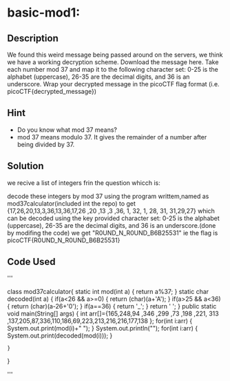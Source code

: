 # basic-mod1:
## Description
We found this weird message being passed around on the servers, we think we have a working decryption scheme.
Download the message here.
Take each number mod 37 and map it to the following character set: 0-25 is the alphabet (uppercase), 26-35 are the decimal digits, and 36 is an underscore.
Wrap your decrypted message in the picoCTF flag format (i.e. picoCTF{decrypted_message})
## Hint
* Do you know what mod 37 means?
* mod 37 means modulo 37. It gives the remainder of a number after being divided by 37.

## Solution

we recive a list of integers frin the question whicch is:

decode these integers by mod 37 using the program writtem,named as mod37calculator(included int the repo) to get<br>
{17,26,20,13,3,36,13,36,17,26 ,20 ,13 ,3 ,36, 1, 32, 1, 28, 31, 31,29,27}
which can be decoded using the key provided character set: 0-25 is the alphabet (uppercase), 26-35 are the decimal digits, and 36 is an underscore.(done by modifing the code)
we get "R0UND_N_R0UND_B6B25531" ie the flag is <br>
picoCTF{R0UND_N_R0UND_B6B25531}
## Code Used
'''

class mod37calculator{
    static int mod(int a)
    {
        return a%37;
    }
    static char decoded(int a)
    {
        if(a<26 && a>=0)
        {
            return (char)(a+'A');
        }
        if(a>25 && a<36)
        {
            return (char)(a-26+'0');
        }
        if(a==36)
        {
            return '_';
        }
        return ' ';
    }
    public static void main(String[] args) {
        int arr[]={165,248,94 ,346 ,299 ,73 ,198 ,221, 313 ,137,205,87,336,110,186,69,223,213,216,216,177,138 };
        for(int i:arr)
        {
            System.out.print(mod(i)+" ");
        }
        System.out.println("");
        for(int i:arr)
        {
            System.out.print(decoded(mod(i)));
        }
        
    }
}

'''
